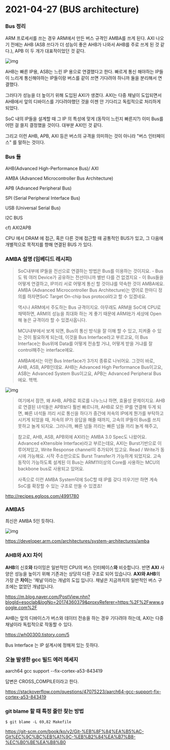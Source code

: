 # 2021-04-27 (BUS architecture)

### Bus 정리

ARM 프로세서를 쓰는 경우 ARM에서 만든 버스 규격인 AMBA를 쓰게 된다. AXI 나오기 전에는 AHB (ASB 쓰다가 더 성능이 좋은 AHB가 나와서 AHB를 주로 쓰게 된 것 같다.), APB 이 두 개가 대표적이었던 것 같다.

![img](http://pds15.egloos.com/pds/200906/07/90/c0098890_4a2b967986811.jpg)

AHB는 빠른 IP용, ASB는 느린 IP 용으로 연결했다고 한다. 빠르게 통신 해야하는 IP들이 느리게 통신해야하는 IP들이랑 버스를 같이 쓰면 기다려야 하니까 둘을 분리해서 연결했다.

그러다가 성능을 더 높이기 위해 도입된 AXI가 생겼다. AXI는 다중 채널이 도입되면서 AHB에서 앞의 디바이스를 기다려야했던 것을 이젠 안 기다리고 독립적으로 처리하게 되었다.

SoC 내의 IP들을 설계할 때 그 IP 의 특성에 맞게 (동작이 느린지 빠른지?) 이미 Bus를 어떤 걸 쓸지 결정했을 것이다. 대부분 AXI인 것 같다.

그리고 이런 AHB, APB, AXI 등은 버스의 규격을 의미하는 것이 아니라 "버스 인터페이스" 를 말하는 것이다. 



### Bus 들

AHB(Advanced High-Performance Bus)/ AXI

AMBA (Advanced Microcontroller Bus Architecture)

APB (Advanced Peripheral Bus)

SPI (Serial Peripheral Interface Bus)

USB (Universal Serial Bus)

I2C BUS



cf) AXI2APB



CPU 에서 DRAM 에 접근, 혹은 다른 것에 접근할 때 공통적인 BUS가 있고, 그 다음에 개별적으로 목적지를 향해 연결된 BUS 가 있다.



### AMBA 설명 (임베디드 레시피)

> SoC내부에 IP들을 전선으로 연결하는 방법은 Bus를 이용하는 것이지요. - Bus도 뭐 여러 Device가 공유하는 전선이니까 별반 다를 건 없겠지요 - 이 Bus들을 어떻게 연결하고, IP끼리 서로 어떻게 통신 할 것이냐를 약속한 것이 AMBA에요. AMBA (Advanced Microcontroller Bus Architecture)는 영어로 한마디 정의를 하자면SoC Target On-chip bus protocol라고 할 수 있겠네요.
>
>  
>
> 역시나 ARM에서 주도하는 Bus 규격이지요. 아무래도 ARM을 SoC에 CPU로 채택하면, ARM의 성능을 최대화 하는 게 좋기 때문에 ARM社가 세상에 Open해 놓은 규격이라 할 수 있겠사옵니다.
>
> 
>
> MCU내부에서 보게 되면, Bus의 통신 방식을 잘 이해 할 수 있고, 지켜줄 수 있는 것이 필요하게 되는데, 이것을 Bus Interface라고 부르고요, 이 Bus Interface는 Bus위에 Data를 어떻게 전송할 거냐, 어떻게 받을 거냐를 잘 control해주는 interface에요.
>
>  
>
> AMBA에서는 이런 Bus Interface가 3가지 종류로 나뉘어요. 그것이 바로, AHB, ASB, APB인데요. AHB는 Advanced High Performance Bus이고요, ASB는 Advanced System Bus이고요, APB는 Advanced Peripheral Bus에요. 헥헥.

![img](http://pds15.egloos.com/pds/200906/07/90/c0098890_4a2b967986811.jpg)

> 여기에서 잠깐, 왜 AHB, APB로 회로를 나누느냐 하면, 효율성 문제이지요. AHB로 연결된 녀석들은 APB보다 훨씬 빠르니까, AHB로 모든 IP를 연결해 두게 되면, 빠른 녀석들 끼리 서로 통신을 하다가 중간에 저속의 IP에게 뭔가를 부탁하고 시키게 되었을 때, 저속의 IP가 응답을 해줄 때까지, 고속의 IP들이 Bus를 쓰지 못하고 놀게 되지요. 그러니까, 빠른 넘들 끼리는 빠른 넘들 끼리 놀게 해주고, 



> 참고로, AHB, ASB, APB외에 AXI라는 AMBA 3.0 Spec도 나왔어요. Advanced eXtensible Interface)라고 부르는데요, AXI는 Burst기반으로 이루어져있고, Write Response channel이 추가되어 있고요. Read / Write가 동시에 가능해요. 시작 주소만으로도 Burst Transfer가 가능하게 되었지요. 고속 동작이 가능하도록 설계된 이 Bus는 ARM11이상의 Core를 사용하는 MCU의 backbone bus로 사용되고 있어요.
>
>  
>
> 사족으로 이런 AMBA System덕에 SoC할 때 IP를 갖다 끼우기만 하면 계속 SoC를 확장할 수 있는 구조로 만들 수 있겠죠!

http://recipes.egloos.com/4991780



### AMBA5

최신은 AMBA 5인 듯하다.

![img](https://developer.arm.com/-/media/Arm%20Developer%20Community/Images/Block%20Diagrams/AMBA-Overview-Diagram.png?revision=f04576d8-e26c-4597-ba0a-b4ddd6f06a01&h=387&w=800&la=en&hash=3852507C4101C111687DDDF0D44C24D0DA5AB6BD)

https://developer.arm.com/architectures/system-architectures/amba



### AHB와 AXI 차이

**AHB**의 신호**와** 타이밍은 일반적인 CPU의 버스 인터페이스**와** 비슷합니다. 반면 **AXI** 사양은 성능을 높이기 위해 기존과는 상당히 다른 구조로 되어 있습니다. **AXI와 AHB**의 가장 큰 **차이**는 '채널'이라는 개념의 도입 입니다. 채널은 지금까지의 일반적인 버스 구조에는 없었던 개념입니다.

https://m.blog.naver.com/PostView.nhn?blogId=esoclab&logNo=20174360379&proxyReferer=https:%2F%2Fwww.google.com%2F

AHB는 앞의 디바이스가 버스와 데이터 전송을 하는 경우 기다려야 하는데, AXI는 다중 채널이라 독립적으로 작동할 수 있다.

https://wh00300.tistory.com/5



Bus Interface 는 IP 설계시에 정해져 있는 듯하다.



### 오늘 발생한 gcc 빌드 에러 메세지

aarch64 gcc support --fix-cortex-a53-843419

답변은 CROSS_COMPILE이라고 한다.

https://stackoverflow.com/questions/47075223/aarch64-gcc-support-fix-cortex-a53-843419



### git blame 할 때 특정 줄만 찾는 방법

```shell
$ git blame -L 69,82 Makefile
```

https://git-scm.com/book/ko/v2/Git-%EB%8F%84%EA%B5%AC-Git%EC%9C%BC%EB%A1%9C-%EB%B2%84%EA%B7%B8-%EC%B0%BE%EA%B8%B0